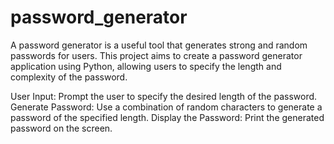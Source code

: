 # password_generator
A password generator is a useful tool that generates strong and
random passwords for users. This project aims to create a
password generator application using Python, allowing users to specify the length and complexity of the password.

User Input: Prompt the user to specify the desired length of the password.
Generate Password: Use a combination of random characters to
generate a password of the specified length.
Display the Password: Print the generated password on the screen.
